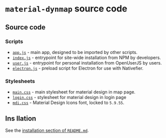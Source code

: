 # `material-dynmap` source code

## Source code

### Scripts

- [`app.js`][material-dynmap-src-app-js] - main app, designed to be imported by other scripts.
- [`index.js`][material-dynmap-src-index-js] - entrypoint for site-wide installation from NPM by developers.
- [`user.js`][material-dynmap-src-user-js] - entrypoint for personal installation from OpenUserJS by users.
- [`electron.js`][material-dynmap-src-electron-js] - preload script for Electron for use with Nativefier.

### Stylesheets

- [`main.css`][material-dynmap-src-main-css] - main stylesheet for material design in map page.
- [`login.css`][material-dynmap-src-login-css] - stylesheet for material design in login page
- [`mdi.css`][material-dynmap-src-mdi-css] - Material Design Icons font, locked to `5.9.55`.

## Ins	llation

See the [installation section of `README.md`][material-dynmap-readme].

<!-- Scripts -->
[material-dynmap-src-app-js]: https://github.com/SNDST00M/material-dynmap/blob/v0.5.0/src/app.js
[material-dynmap-src-index-js]: https://github.com/SNDST00M/material-dynmap/blob/v0.5.0/src/index.js
[material-dynmap-src-user-js]: https://github.com/SNDST00M/material-dynmap/blob/v0.5.0/src/user.js
[material-dynmap-src-electron-js]: https://github.com/SNDST00M/material-dynmap/blob/v0.5.0/src/electron.js
<!-- Stylesheets -->
[material-dynmap-src-main-css]: https://github.com/SNDST00M/material-dynmap/blob/v0.5.0/src/main.css
[material-dynmap-src-login-css]: https://github.com/SNDST00M/material-dynmap/blob/v0.5.0/src/login.css
[material-dynmap-src-mdi-css]: https://github.com/SNDST00M/material-dynmap/blob/v0.5.0/src/mdi.css
[templarian-mdi]: https://materialdesignicons.com
<!-- Installation -->
[material-dynmap-readme]: https://github.com/SNDST00M/material-dynmap/blob/v0.5.0/README.md#installation
